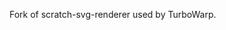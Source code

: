 Fork of scratch-svg-renderer used by TurboWarp.

<!--
# scratch-svg-renderer
[![CircleCI](https://circleci.com/gh/LLK/scratch-svg-renderer/tree/develop.svg?style=shield&circle-token=239172a1b9275ee1e8f949489e6e36ea57b7fc86)](https://circleci.com/gh/LLK/scratch-svg-renderer?branch=develop)

[![Greenkeeper badge](https://badges.greenkeeper.io/LLK/scratch-svg-renderer.svg)](https://greenkeeper.io/)
A class built for importing SVGs into [Scratch](https://github.com/LLK/scratch-gui). Imports an SVG string to a DOM element or an HTML canvas. Handles some of the quirks with Scratch 2.0 SVGs, which sometimes misreport their width, height and view box.

## Installation
This requires you to have Git and Node.js installed.

To install as a dependency for your own application:
```bash
npm install scratch-svg-renderer
```
To set up a development environment to edit scratch-svg-renderer yourself:
```bash
git clone https://github.com/LLK/scratch-svg-renderer.git
cd scratch-svg-renderer
npm install
```

## How to include in a Node.js App
```js
import SvgRenderer from 'scratch-svg-renderer';

const svgRenderer = new SvgRenderer();

const svgData = "<svg>...</svg>";
const scale = 1;
const quirksMode = false; // If true, emulate Scratch 2.0 SVG rendering "quirks"
function doSomethingWith(canvas) {...};

svgRenderer.loadSVG(svgData, quirksMode, () => {
	svgRenderer.draw(scale);
	doSomethingWith(svgRenderer.canvas);
});
```

## How to run locally as part of scratch-gui

To run scratch-svg-renderer locally as part of scratch-gui, for development:

1. Set up local repositories (or pull updated code):
    1. scratch-svg-renderer (this repo)
    2. [scratch-render](https://github.com/LLK/scratch-render)
    3. [scratch-paint](https://github.com/LLK/scratch-paint)
    4. [scratch-gui](https://github.com/LLK/scratch-gui)
2. In each of the local repos above, run `npm install`
3. Run `npm link` in each of these local repos:
    1. scratch-svg-renderer
    2. scratch-render
    3. scratch-paint
4. Run `npm link scratch-svg-renderer` in each of these local repos:
    1. scratch-render
    2. scratch-paint
    3. scratch-gui
5. In your local scratch-gui repo:
    1. run `npm link scratch-render`
    2. run `npm link scratch-paint`
6. In scratch-gui, follow its instructions to run it or build its code

## Donate
We provide [Scratch](https://scratch.mit.edu) free of charge, and want to keep it that way! Please consider making a [donation](https://secure.donationpay.org/scratchfoundation/) to support our continued engineering, design, community, and resource development efforts. Donations of any size are appreciated. Thank you!

## Committing

This project uses [semantic release](https://github.com/semantic-release/semantic-release) to ensure version bumps
follow semver so that projects depending on it don't break unexpectedly.

In order to automatically determine version updates, semantic release expects commit messages to follow the
[conventional-changelog](https://github.com/bcoe/conventional-changelog-standard/blob/master/convention.md)
specification.

You can use the [commitizen CLI](https://github.com/commitizen/cz-cli) to make commits formatted in this way:

```bash
npm install -g commitizen@latest cz-conventional-changelog@latest
```

Now you're ready to make commits using `git cz`.

-->
